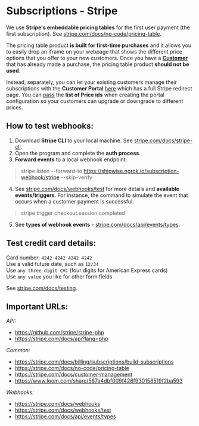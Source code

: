 # Subscriptions - Stripe

We use **Stripe's embeddable pricing tables** for the first user payment (the first subscription). 
See [stripe.com/docs/no-code/pricing-table](https://stripe.com/docs/no-code/pricing-table). 

The pricing table product **is built for first-time purchases** and it allows you to easily drop an iframe on your webpage that shows the different price options that you offer to your new customers. 
Once you have a **[Customer](https://stripe.com/docs/api/customers/object)** that has already made a purchase, the pricing table product **should not be used**.

Instead, separately, you can let your existing customers manage their subscriptions with the **Customer Portal** [here](https://stripe.com/docs/customer-management) which has a full Stripe redirect page.
You can [pass](https://stripe.com/docs/api/customer_portal/configurations/create#create_portal_configuration-features-subscription_update-products-prices) the **list of Price ids** when creating the portal configuration so your customers can upgrade or downgrade to different prices.

## How to test webhooks:

1. Download **Stripe CLI** to your local machine. See [stripe.com/docs/stripe-cli](https://stripe.com/docs/stripe-cli).
2. Open the program and complete the **auth process**.
3. **Forward events** to a local webhook endpoint:

> stripe listen --forward-to https://shipwise.ngrok.io/subscription-webhook/stripe --skip-verify

4. See [stripe.com/docs/webhooks/test](https://stripe.com/docs/webhooks/test) for more details and **available events/triggers**.
For instance, the command to simulate the event that occurs when a customer payment is successful:
   
> stripe trigger checkout.session.completed

5. See **types of webhook events** - [stripe.com/docs/api/events/types](https://stripe.com/docs/api/events/types).

## Test credit card details:

Card number: `4242 4242 4242 4242`  
Use a valid future date, such as `12/34`    
Use `any three-digit CVC` (four digits for American Express cards)  
Use `any value` you like for other form fields

See [stripe.com/docs/testing](https://stripe.com/docs/testing).


## Important URLs:

*API:*

- https://github.com/stripe/stripe-php
- https://stripe.com/docs/api?lang=php

*Common:*

- https://stripe.com/docs/billing/subscriptions/build-subscriptions
- https://stripe.com/docs/no-code/pricing-table
- https://stripe.com/docs/customer-management
- https://www.loom.com/share/567a4dbf009f428f930158519f2ba593
  
*Webhooks:*

- https://stripe.com/docs/webhooks
- https://stripe.com/docs/webhooks/test
- https://stripe.com/docs/api/events/types
